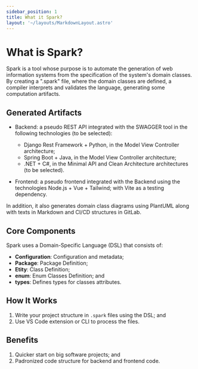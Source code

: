 ```yaml
---
sidebar_position: 1
title: What it Spark?
layout: '~/layouts/MarkdownLayout.astro' 
---
```


# What is Spark?

Spark is a tool whose purpose is to automate the generation of web information systems from the specification of the system's domain classes. By creating a ".spark" file, where the domain classes are defined, a compiler interprets and validates the language, generating some computation artifacts.

## Generated Artifacts

- Backend: a pseudo REST API integrated with the SWAGGER tool in the following technologies (to be selected):
    - Django Rest Framework + Python, in the Model View Controller architecture;
    - Spring Boot + Java, in the Model View Controller architecture;
    - .NET + C#, in the Minimal API and Clean Architecture architectures (to be selected).

- Frontend: a pseudo frontend integrated with the Backend using the technologies Node.js + Vue + Tailwind; with Vite as a testing dependency.

In addition, it also generates domain class diagrams using PlantUML along with texts in Markdown and CI/CD structures in GitLab.

## Core Components

Spark uses a Domain-Specific Language (DSL) that consists of:

- **Configuration**: Configuration and metadata;
- **Package**: Package Definition;
- **Etity**: Class Definition;
- **enum**: Enum Classes Definition; and
- **types**: Defines types for classes attributes.

## How It Works
1. Write your project structure in `.spark` files using the DSL; and
2. Use VS Code extension or CLI to process the files.

## Benefits
1. Quicker start on big software projects; and
2. Padronized code structure for backend and frontend code.